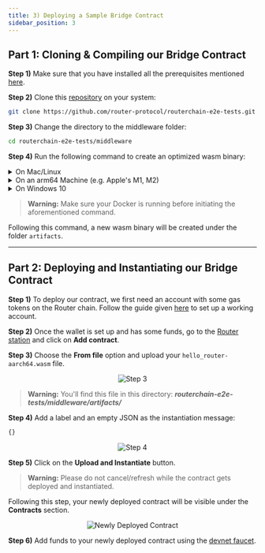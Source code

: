 ```yaml
---
title: 3) Deploying a Sample Bridge Contract
sidebar_position: 3
---
```


## Part 1: Cloning & Compiling our Bridge Contract

**Step 1)** Make sure that you have installed all the prerequisites mentioned <a href="../../../../router-core/installing-prerequisites" target="_blank">here</a>.

**Step 2)** Clone this [repository](https://github.com/router-protocol/routerchain-e2e-tests) on your system:

```bash
git clone https://github.com/router-protocol/routerchain-e2e-tests.git
```

**Step 3)** Change the directory to the middleware folder:

```bash
cd routerchain-e2e-tests/middleware
```

**Step 4)** Run the following command to create an optimized wasm binary:

<details>
<summary>On Mac/Linux</summary>

```bash
docker run --rm -v "$(pwd)":/code \
  --mount type=volume,source="$(basename "$(pwd)")_cache",target=/code/target \
  --mount type=volume,source=registry_cache,target=/usr/local/cargo/registry \
  cosmwasm/workspace-optimizer:0.12.13
```

</details>

<details>
<summary>On an arm64 Machine (e.g. Apple's M1, M2)</summary>

```bash
docker run --rm -v "$(pwd)":/code \
  --mount type=volume,source="$(basename "$(pwd)")_cache",target=/code/target \
  --mount type=volume,source=registry_cache,target=/usr/local/cargo/registry \
  cosmwasm/workspace-optimizer-arm64:0.12.13
```

</details>

<details>
<summary>On Windows 10</summary>

```bash
docker run --rm -v ${pwd}:/code `
  --mount type=volume,source="$("$(Split-Path -Path $pwd -Leaf)")_cache",target=/code/target `
  --mount type=volume,source=registry_cache,target=/usr/local/cargo/registry `
  cosmwasm/workspace-optimizer:0.12.13
```

</details>

> **Warning:** Make sure your Docker is running before initiating the aforementioned command.

Following this command, a new wasm binary will be created under the folder `artifacts`.

---

## Part 2: Deploying and Instantiating our Bridge Contract

**Step 1)** To deploy our contract, we first need an account with some gas tokens on the Router chain. Follow the guide given <a href="../../../../router-core/guides/your-first-contract#step-2-setting-up-an-account" target="_blank">here</a> to set up a working account.

**Step 2)** Once the wallet is set up and has some funds, go to the [Router station](https://station.routerprotocol.com/) and click on **Add contract**.

**Step 3)** Choose the **From file** option and upload your `hello_router-aarch64.wasm` file.

<center><img src={require('./images/deploying-a-sample-bridge-contract/step-3.png').default} alt="Step 3" style={{ width: 300, marginBottom: 12 }} /></center>

> **Warning:** You'll find this file in this directory: **_routerchain-e2e-tests/middleware/artifacts/_**

**Step 4)** Add a label and an empty JSON as the instantiation message:

```bash
{}
```

<center><img src={require('./images/deploying-a-sample-bridge-contract/step-4.png').default} alt="Step 4" style={{ width: 300, marginBottom: 12 }} /></center>

**Step 5)** Click on the **Upload and Instantiate** button.

> **Warning:** Please do not cancel/refresh while the contract gets deployed and instantiated.

Following this step, your newly deployed contract will be visible under the **Contracts** section.

<center><img src={require('./images/deploying-a-sample-bridge-contract/check.png').default} alt="Newly Deployed Contract" style={{ width: 300, marginBottom: 12 }} /></center>

**Step 6)** Add funds to your newly deployed contract using the [devnet faucet](https://faucet.routerprotocol.com/).
